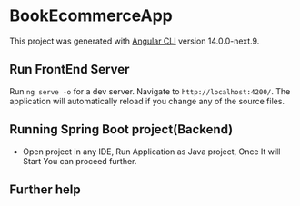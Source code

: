# BookEcommerceApp

This project was generated with [Angular CLI](https://github.com/angular/angular-cli) version 14.0.0-next.9.

## Run FrontEnd Server 

Run `ng serve -o` for a dev server. Navigate to `http://localhost:4200/`. The application will automatically reload if you change any of the source files.


## 



## Running Spring Boot project(Backend)

- Open project in any IDE, Run Application as Java project, Once It will Start You can proceed further.



## Further help


